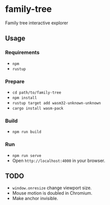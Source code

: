 # family-tree

Family tree interactive explorer

## Usage

### Requirements

+ `npm`
+ `rustup`

### Prepare

+ `cd path/to/family-tree`
+ `npm install`
+ `rustup target add wasm32-unknown-unknown`
+ `cargo install wasm-pack`

### Build

+ `npm run build`

### Run

+ `npm run serve`
+ Open `http://localhost:4000` in your browser.

## TODO

+ `window.onresize` change viewport size.
+ Mouse motion is doubled in Chromium.
+ Make anchor invisible.
